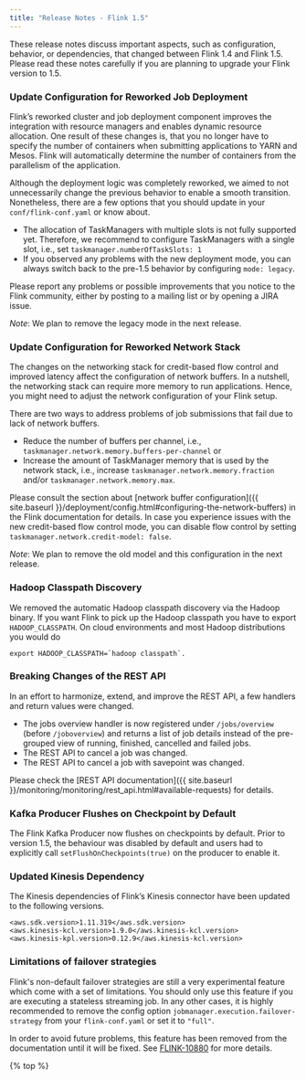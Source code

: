 ```yaml
---
title: "Release Notes - Flink 1.5"
---
```

<!--
Licensed to the Apache Software Foundation (ASF) under one
or more contributor license agreements.  See the NOTICE file
distributed with this work for additional information
regarding copyright ownership.  The ASF licenses this file
to you under the Apache License, Version 2.0 (the
"License"); you may not use this file except in compliance
with the License.  You may obtain a copy of the License at

  http://www.apache.org/licenses/LICENSE-2.0

Unless required by applicable law or agreed to in writing,
software distributed under the License is distributed on an
"AS IS" BASIS, WITHOUT WARRANTIES OR CONDITIONS OF ANY
KIND, either express or implied.  See the License for the
specific language governing permissions and limitations
under the License.
-->

These release notes discuss important aspects, such as configuration, behavior, or dependencies, that changed between Flink 1.4 and Flink 1.5. Please read these notes carefully if you are planning to upgrade your Flink version to 1.5.

### Update Configuration for Reworked Job Deployment

Flink’s reworked cluster and job deployment component improves the integration with resource managers and enables dynamic resource allocation. One result of these changes is, that you no longer have to specify the number of containers when submitting applications to YARN and Mesos. Flink will automatically determine the number of containers from the parallelism of the application.

Although the deployment logic was completely reworked, we aimed to not unnecessarily change the previous behavior to enable a smooth transition. Nonetheless, there are a few options that you should update in your `conf/flink-conf.yaml` or know about. 

* The allocation of TaskManagers with multiple slots is not fully supported yet. Therefore, we recommend to configure TaskManagers with a single slot, i.e., set `taskmanager.numberOfTaskSlots: 1`
* If you observed any problems with the new deployment mode, you can always switch back to the pre-1.5 behavior by configuring `mode: legacy`. 

Please report any problems or possible improvements that you notice to the Flink community, either by posting to a mailing list or by opening a JIRA issue.

*Note*: We plan to remove the legacy mode in the next release. 

### Update Configuration for Reworked Network Stack

The changes on the networking stack for credit-based flow control and improved latency affect the configuration of network buffers. In a nutshell, the networking stack can require more memory to run applications. Hence, you might need to adjust the network configuration of your Flink setup. 

There are two ways to address problems of job submissions that fail due to lack of network buffers.

* Reduce the number of buffers per channel, i.e., `taskmanager.network.memory.buffers-per-channel` or
* Increase the amount of TaskManager memory that is used by the network stack, i.e., increase `taskmanager.network.memory.fraction` and/or `taskmanager.network.memory.max`.

Please consult the section about [network buffer configuration]({{ site.baseurl }}/deployment/config.html#configuring-the-network-buffers) in the Flink documentation for details. In case you experience issues with the new credit-based flow control mode, you can disable flow control by setting `taskmanager.network.credit-model: false`. 

*Note*: We plan to remove the old model and this configuration in the next release.

### Hadoop Classpath Discovery

We removed the automatic Hadoop classpath discovery via the Hadoop binary. If you want Flink to pick up the Hadoop classpath you have to export `HADOOP_CLASSPATH`. On cloud environments and most Hadoop distributions you would do 

```
export HADOOP_CLASSPATH=`hadoop classpath`.
```

### Breaking Changes of the REST API

In an effort to harmonize, extend, and improve the REST API, a few handlers and return values were changed.

* The jobs overview handler is now registered under `/jobs/overview` (before `/joboverview`) and returns a list of job details instead of the pre-grouped view of running, finished, cancelled and failed jobs. 
* The REST API to cancel a job was changed.
* The REST API to cancel a job with savepoint was changed. 

Please check the [REST API documentation]({{ site.baseurl }}/monitoring/monitoring/rest_api.html#available-requests) for details.

### Kafka Producer Flushes on Checkpoint by Default

The Flink Kafka Producer now flushes on checkpoints by default. Prior to version 1.5, the behaviour was disabled by default and users had to explicitly call `setFlushOnCheckpoints(true)` on the producer to enable it.

### Updated Kinesis Dependency

The Kinesis dependencies of Flink’s Kinesis connector have been updated to the following versions.

```
<aws.sdk.version>1.11.319</aws.sdk.version>
<aws.kinesis-kcl.version>1.9.0</aws.kinesis-kcl.version>
<aws.kinesis-kpl.version>0.12.9</aws.kinesis-kcl.version>
```

<!-- Remove once FLINK-10712 has been fixed -->
### Limitations of failover strategies
Flink's non-default failover strategies are still a very experimental feature which come with a set of limitations.
You should only use this feature if you are executing a stateless streaming job.
In any other cases, it is highly recommended to remove the config option `jobmanager.execution.failover-strategy` from your `flink-conf.yaml` or set it to `"full"`.

In order to avoid future problems, this feature has been removed from the documentation until it will be fixed.
See [FLINK-10880](https://issues.apache.org/jira/browse/FLINK-10880) for more details.

{% top %}
